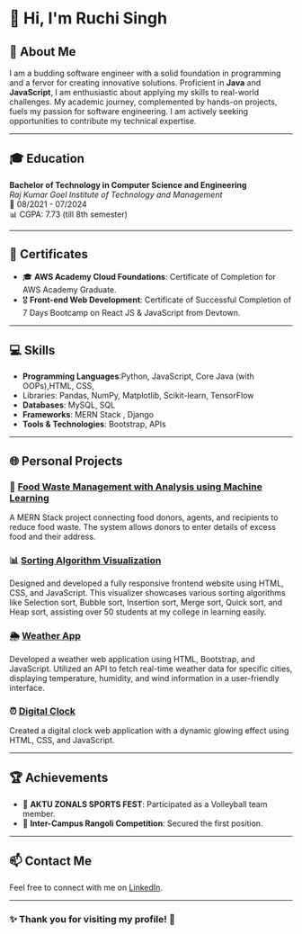 # 👋 Hi, I'm Ruchi Singh

## 🌟 About Me

I am a budding software engineer with a solid foundation in programming and a fervor for creating innovative solutions. Proficient in **Java** and **JavaScript**, I am enthusiastic about applying my skills to real-world challenges. My academic journey, complemented by hands-on projects, fuels my passion for software engineering. I am actively seeking opportunities to contribute my technical expertise.

---

## 🎓 Education

**Bachelor of Technology in Computer Science and Engineering**  
*Raj Kumar Goel Institute of Technology and Management*  
📅 08/2021 - 07/2024  
📊 CGPA: 7.73 (till 8th semester)  

---

## 📜 Certificates

- 🎓 **AWS Academy Cloud Foundations**: Certificate of Completion for AWS Academy Graduate.
- 🎖️ **Front-end Web Development**: Certificate of Successful Completion of 7 Days Bootcamp on React JS & JavaScript from Devtown.

---

## 💻 Skills

- **Programming Languages**:Python, JavaScript, Core Java (with OOPs),HTML, CSS,
- Libraries: Pandas, NumPy, Matplotlib, Scikit-learn, TensorFlow
- **Databases**: MySQL, SQL
- **Frameworks**: MERN Stack , Django
- **Tools & Technologies**: Bootstrap, APIs

---

## 🌐 Personal Projects

### 🚀 [Food Waste Management with Analysis using Machine Learning](#)
A MERN Stack project connecting food donors, agents, and recipients to reduce food waste. The system allows donors to enter details of excess food and their address.

### 📊 [Sorting Algorithm Visualization](#)
Designed and developed a fully responsive frontend website using HTML, CSS, and JavaScript. This visualizer showcases various sorting algorithms like Selection sort, Bubble sort, Insertion sort, Merge sort, Quick sort, and Heap sort, assisting over 50 students at my college in learning easily.

### 🌦️ [Weather App](#)
Developed a weather web application using HTML, Bootstrap, and JavaScript. Utilized an API to fetch real-time weather data for specific cities, displaying temperature, humidity, and wind information in a user-friendly interface.

### ⏰ [Digital Clock](#)
Created a digital clock web application with a dynamic glowing effect using HTML, CSS, and JavaScript.

---

## 🏆 Achievements

- 🏐 **AKTU ZONALS SPORTS FEST**: Participated as a Volleyball team member.
- 🎨 **Inter-Campus Rangoli Competition**: Secured the first position.

---

## 📫 Contact Me

Feel free to connect with me on [LinkedIn](https://www.linkedin.com/in/ruchi-singh-b87180288/).

---

### ✨ Thank you for visiting my profile! 🌈
